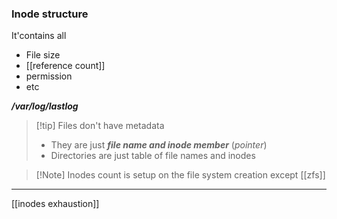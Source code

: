 ### Inode structure
It'contains  all
- File size 
- [[reference count]]
- permission
- etc

***/var/log/lastlog***

>[!tip] Files don't have metadata
>- They are just ***file name and inode member*** (*pointer*)
>- Directories are just table of file names and inodes

>[!Note] Inodes count is setup on the file system creation
>except [[zfs]]

---
[[inodes exhaustion]]
